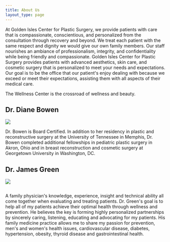 ```yaml
---
title: About Us
layout_type: page
---
```

At Golden Isles Center for Plastic Surgery, we provide patients with care that is compassionate, conscientious, and personalized from the consultation through recovery and beyond. We treat each patient with the same respect and dignity we would give our own family members. Our staff nourishes an ambiance of professionalism, integrity, and confidentiality while being friendly and compassionate.  Golden Isles Center for Plastic Surgery provides patients with advanced aesthetics, skin care, and cosmetic surgery that is personalized to meet your needs and expectations. Our goal is to be the office that our patient's enjoy dealing with because we exceed or meet their expectations, assisting them with all aspects of their medical care.

The Wellness Center is the crossroad of wellness and beauty.

## Dr. Diane Bowen

![](/images/drbowen-standing.jpg)

Dr. Bowen is Board Certified. In addition to her residency in plastic and reconstructive surgery at the University of Tennessee in Memphis, Dr. Bowen completed additional fellowships in pediatric plastic surgery in Akron, Ohio and in breast reconstruction and cosmetic surgery at Georgetown University in Washington, DC.

## Dr. James Green

![](/images/DrJamesWGreeneMDFAAFP_4015_162.png)

![]()

A family physician's knowledge, experience, insight and technical ability all come together when evaluating and treating patients. Dr. Green's goal is to help all of my patients achieve their optimal health through wellness and prevention. He believes the key is forming highly personalized partnerships by sincerely caring, listening, educating and advocating for my patients. His family medicine practice allows me to share my passion for prevention, men's and women's health issues, cardiovascular disease, diabetes, hypertension, obesity, thyroid disease and gastrointestinal health.
